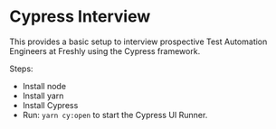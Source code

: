 # Cypress Interview

This provides a basic setup to interview prospective Test Automation Engineers at Freshly using the Cypress framework.

Steps:
 - Install node
 - Install yarn
 - Install Cypress
 - Run: `yarn cy:open` to start the Cypress UI Runner.
